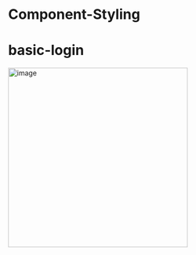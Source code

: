 # Component-Styling
# basic-login

<img width="366" alt="image" src="https://github.com/heoMint/basic-login/assets/121214030/3c9f22b3-3cea-4d50-9269-caf40c9e0185">
